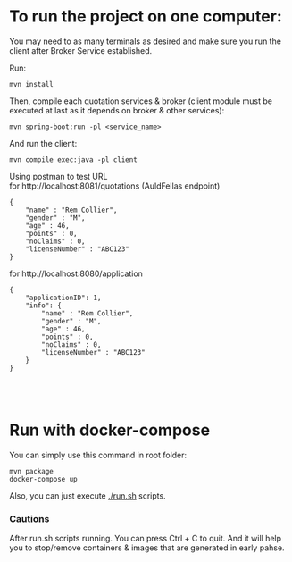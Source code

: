 <h1>To run the project on one computer:</h1>
You may need to as many terminals as desired and make sure you run the client after Broker Service established.

Run:
````
mvn install
````

Then, compile each quotation services & broker (client module must be executed at last as it depends on broker & other services):
````
mvn spring-boot:run -pl <service_name>
````
And run the client:
````
mvn compile exec:java -pl client
````

Using postman to test URL<br>
for http://localhost:8081/quotations (AuldFellas endpoint)
````
{
    "name" : "Rem Collier",
    "gender" : "M",
    "age" : 46,
    "points" : 0,
    "noClaims" : 0,
    "licenseNumber" : "ABC123" 
}
````
for http://localhost:8080/application
````
{
    "applicationID": 1,
    "info": {
        "name" : "Rem Collier",
        "gender" : "M",
        "age" : 46,
        "points" : 0,
        "noClaims" : 0,
        "licenseNumber" : "ABC123" 
    }
} 
````

<br><br>
<h1>Run with docker-compose</h1>
You can simply use this command in root folder:

````
mvn package
docker-compose up
````
Also, you can just execute [./run.sh](run.sh) scripts.<br>
<h3>Cautions</h3>
After run.sh scripts running. You can press Ctrl + C to quit. And it will help you to stop/remove containers & images that are generated in early pahse.

